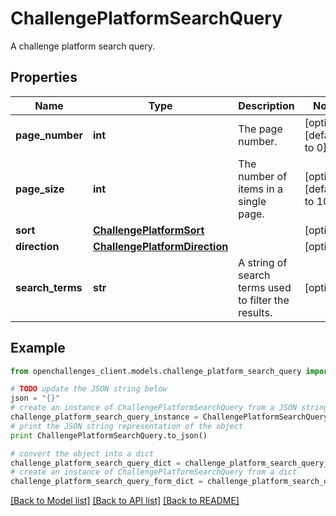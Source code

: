 # ChallengePlatformSearchQuery

A challenge platform search query.

## Properties

| Name             | Type                                                            | Description                                          | Notes                       |
| ---------------- | --------------------------------------------------------------- | ---------------------------------------------------- | --------------------------- |
| **page_number**  | **int**                                                         | The page number.                                     | [optional] [default to 0]   |
| **page_size**    | **int**                                                         | The number of items in a single page.                | [optional] [default to 100] |
| **sort**         | [**ChallengePlatformSort**](ChallengePlatformSort.md)           |                                                      | [optional]                  |
| **direction**    | [**ChallengePlatformDirection**](ChallengePlatformDirection.md) |                                                      | [optional]                  |
| **search_terms** | **str**                                                         | A string of search terms used to filter the results. | [optional]                  |

## Example

```python
from openchallenges_client.models.challenge_platform_search_query import ChallengePlatformSearchQuery

# TODO update the JSON string below
json = "{}"
# create an instance of ChallengePlatformSearchQuery from a JSON string
challenge_platform_search_query_instance = ChallengePlatformSearchQuery.from_json(json)
# print the JSON string representation of the object
print ChallengePlatformSearchQuery.to_json()

# convert the object into a dict
challenge_platform_search_query_dict = challenge_platform_search_query_instance.to_dict()
# create an instance of ChallengePlatformSearchQuery from a dict
challenge_platform_search_query_form_dict = challenge_platform_search_query.from_dict(challenge_platform_search_query_dict)
```

[[Back to Model list]](../README.md#documentation-for-models) [[Back to API list]](../README.md#documentation-for-api-endpoints) [[Back to README]](../README.md)
